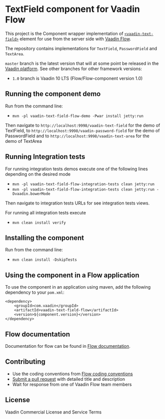 # TextField component for Vaadin Flow

This project is the Component wrapper implementation of [`<vaadin-text-field>`](https://github.com/vaadin/vaadin-text-field) element
for use from the server side with [Vaadin Flow](https://github.com/vaadin/flow).

The repository contains implementations for `TextField`, `PasswordField` and `TextArea`.

`master` branch is the latest version that will at some point be released in the [Vaadin platform](https://github.com/vaadin/platform). See other branches for other framework versions:
 - `1.0` branch is Vaadin 10 LTS (Flow/Flow-component version 1.0)


## Running the component demo
Run from the command line:
- `mvn -pl vaadin-text-field-flow-demo -Pwar install jetty:run`

Then navigate to `http://localhost:9998/vaadin-text-field` for the demo of TextField,
to `http://localhost:9998/vaadin-password-field` for the demo of PasswordField and to
`http://localhost:9998/vaadin-text-area` for the demo of TextArea


## Running Integration tests

For running integration tests demos execute one of the following lines depending on the desired mode
- `mvn -pl vaadin-text-field-flow-integration-tests clean jetty:run`
- `mvn -pl vaadin-text-field-flow-integration-tests clean jetty:run -Dvaadin.bowerMode`

Then navigate to integration tests URLs for see integration tests views.

For running all integration tests execute
- `mvn clean install verify`

## Installing the component
Run from the command line:
- `mvn clean install -DskipTests`

## Using the component in a Flow application
To use the component in an application using maven,
add the following dependency to your `pom.xml`:
```
<dependency>
    <groupId>com.vaadin</groupId>
    <artifactId>vaadin-text-field-flow</artifactId>
    <version>${component.version}</version>
</dependency>
```

## Flow documentation
Documentation for flow can be found in [Flow documentation](https://github.com/vaadin/flow-and-components-documentation/blob/master/documentation/Overview.asciidoc).

## Contributing
- Use the coding conventions from [Flow coding conventions](https://github.com/vaadin/flow/tree/master/eclipse)
- [Submit a pull request](https://www.digitalocean.com/community/tutorials/how-to-create-a-pull-request-on-github) with detailed title and description
- Wait for response from one of Vaadin Flow team members

## License

Vaadin Commercial License and Service Terms
